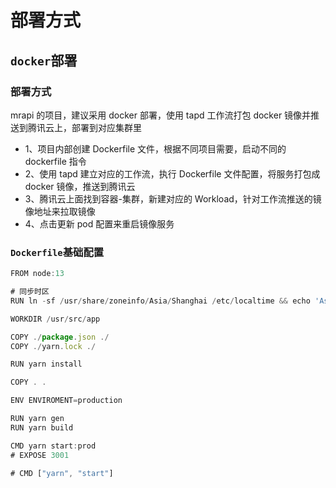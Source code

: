 # 部署方式

## `docker`部署

### 部署方式

mrapi 的项目，建议采用 docker 部署，使用 tapd 工作流打包 docker 镜像并推送到腾讯云上，部署到对应集群里

- 1、项目内部创建 Dockerfile 文件，根据不同项目需要，启动不同的 dockerfile 指令
- 2、使用 tapd 建立对应的工作流，执行 Dockerfile 文件配置，将服务打包成 docker 镜像，推送到腾讯云
- 3、腾讯云上面找到容器-集群，新建对应的 Workload，针对工作流推送的镜像地址来拉取镜像
- 4、点击更新 pod 配置来重启镜像服务

### `Dockerfile`基础配置

```js
FROM node:13

# 同步时区
RUN ln -sf /usr/share/zoneinfo/Asia/Shanghai /etc/localtime && echo 'Asia/Shanghai' >/etc/timezone

WORKDIR /usr/src/app

COPY ./package.json ./
COPY ./yarn.lock ./

RUN yarn install

COPY . .

ENV ENVIROMENT=production

RUN yarn gen
RUN yarn build

CMD yarn start:prod
# EXPOSE 3001

# CMD ["yarn", "start"]
```
